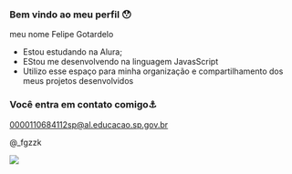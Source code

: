 ### Bem vindo ao meu perfil 😯

meu nome Felipe Gotardelo

 - Estou estudando na Alura;
 - EStou me desenvolvendo na linguagem JavasScript
 - Utilizo esse espaço para minha organização e compartilhamento dos meus projetos desenvolvidos

  ### Você entra em contato comigo⚓

  0000110684112sp@al.educacao.sp.gov.br
  
  @_fgzzk

![](https://media1.tenor.com/m/DcVyAybHshEAAAAC/%D0%BF%D0%BE%D0%BB%D0%B5.gif)
